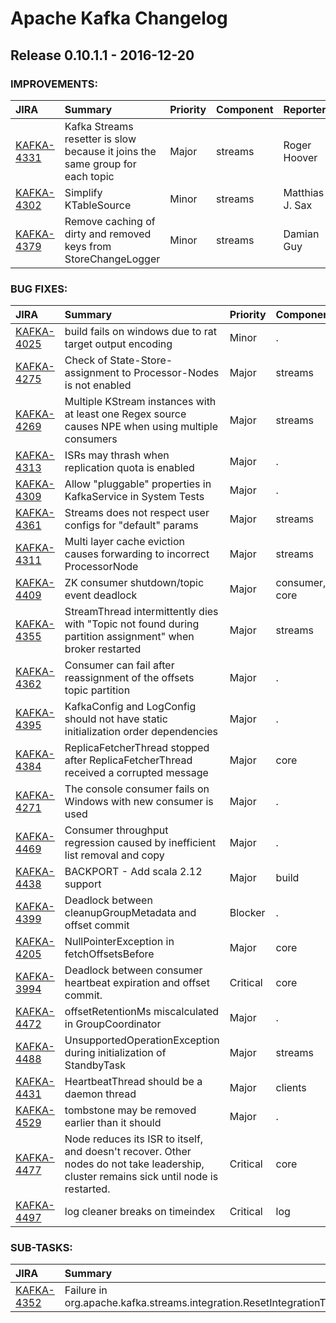 
<!---
# Licensed to the Apache Software Foundation (ASF) under one
# or more contributor license agreements.  See the NOTICE file
# distributed with this work for additional information
# regarding copyright ownership.  The ASF licenses this file
# to you under the Apache License, Version 2.0 (the
# "License"); you may not use this file except in compliance
# with the License.  You may obtain a copy of the License at
#
#     http://www.apache.org/licenses/LICENSE-2.0
#
# Unless required by applicable law or agreed to in writing, software
# distributed under the License is distributed on an "AS IS" BASIS,
# WITHOUT WARRANTIES OR CONDITIONS OF ANY KIND, either express or implied.
# See the License for the specific language governing permissions and
# limitations under the License.
-->
# Apache Kafka Changelog

## Release 0.10.1.1 - 2016-12-20



### IMPROVEMENTS:

| JIRA | Summary | Priority | Component | Reporter | Contributor |
|:---- |:---- | :--- |:---- |:---- |:---- |
| [KAFKA-4331](https://issues.apache.org/jira/browse/KAFKA-4331) | Kafka Streams resetter is slow because it joins the same group for each topic |  Major | streams | Roger Hoover | Matthias J. Sax |
| [KAFKA-4302](https://issues.apache.org/jira/browse/KAFKA-4302) | Simplify KTableSource |  Minor | streams | Matthias J. Sax | Matthias J. Sax |
| [KAFKA-4379](https://issues.apache.org/jira/browse/KAFKA-4379) | Remove caching of dirty and removed keys from StoreChangeLogger |  Minor | streams | Damian Guy | Damian Guy |


### BUG FIXES:

| JIRA | Summary | Priority | Component | Reporter | Contributor |
|:---- |:---- | :--- |:---- |:---- |:---- |
| [KAFKA-4025](https://issues.apache.org/jira/browse/KAFKA-4025) | build fails on windows due to rat target output encoding |  Minor | . | radai rosenblatt | radai rosenblatt |
| [KAFKA-4275](https://issues.apache.org/jira/browse/KAFKA-4275) | Check of State-Store-assignment to Processor-Nodes is not enabled |  Major | streams | Matthias J. Sax | Matthias J. Sax |
| [KAFKA-4269](https://issues.apache.org/jira/browse/KAFKA-4269) | Multiple KStream instances with at least one Regex source causes NPE when using multiple consumers |  Major | streams | Bill Bejeck | Bill Bejeck |
| [KAFKA-4313](https://issues.apache.org/jira/browse/KAFKA-4313) | ISRs may thrash when replication quota is enabled |  Major | . | Jun Rao | Jun Rao |
| [KAFKA-4309](https://issues.apache.org/jira/browse/KAFKA-4309) | Allow "pluggable" properties in KafkaService in System Tests |  Major | . | Ben Stopford |  |
| [KAFKA-4361](https://issues.apache.org/jira/browse/KAFKA-4361) | Streams does not respect user configs for "default" params |  Major | streams | Roger Hoover | Damian Guy |
| [KAFKA-4311](https://issues.apache.org/jira/browse/KAFKA-4311) | Multi layer cache eviction causes forwarding to incorrect ProcessorNode |  Major | streams | Damian Guy | Damian Guy |
| [KAFKA-4409](https://issues.apache.org/jira/browse/KAFKA-4409) | ZK consumer shutdown/topic event deadlock |  Major | consumer, core | Joel Koshy | Joel Koshy |
| [KAFKA-4355](https://issues.apache.org/jira/browse/KAFKA-4355) | StreamThread intermittently dies with "Topic not found during partition assignment" when broker restarted |  Major | streams | Michal Borowiecki | Eno Thereska |
| [KAFKA-4362](https://issues.apache.org/jira/browse/KAFKA-4362) | Consumer can fail after reassignment of the offsets topic partition |  Major | . | Joel Koshy | Mayuresh Gharat |
| [KAFKA-4395](https://issues.apache.org/jira/browse/KAFKA-4395) | KafkaConfig and LogConfig should not have static initialization order dependencies |  Major | . | Sumant Tambe | Sumant Tambe |
| [KAFKA-4384](https://issues.apache.org/jira/browse/KAFKA-4384) | ReplicaFetcherThread stopped after ReplicaFetcherThread received a corrupted message |  Major | core | Jun He | Jun He |
| [KAFKA-4271](https://issues.apache.org/jira/browse/KAFKA-4271) | The console consumer fails on Windows with new consumer is used |  Major | . | Vahid Hashemian | Vahid Hashemian |
| [KAFKA-4469](https://issues.apache.org/jira/browse/KAFKA-4469) | Consumer throughput regression caused by inefficient list removal and copy |  Major | . | Jason Gustafson | Jason Gustafson |
| [KAFKA-4438](https://issues.apache.org/jira/browse/KAFKA-4438) | BACKPORT - Add scala 2.12 support |  Major | build | Bernard Leach | Bernard Leach |
| [KAFKA-4399](https://issues.apache.org/jira/browse/KAFKA-4399) | Deadlock between cleanupGroupMetadata and offset commit |  Blocker | . | Alexey Ozeritskiy | Alexey Ozeritskiy |
| [KAFKA-4205](https://issues.apache.org/jira/browse/KAFKA-4205) | NullPointerException in fetchOffsetsBefore |  Major | core | Andrew Grasso | Anton Karamanov |
| [KAFKA-3994](https://issues.apache.org/jira/browse/KAFKA-3994) | Deadlock between consumer heartbeat expiration and offset commit. |  Critical | core | Jiangjie Qin | Jason Gustafson |
| [KAFKA-4472](https://issues.apache.org/jira/browse/KAFKA-4472) | offsetRetentionMs miscalculated in GroupCoordinator |  Major | . | Jason Aliyetti | Kim Christensen |
| [KAFKA-4488](https://issues.apache.org/jira/browse/KAFKA-4488) | UnsupportedOperationException during initialization of StandbyTask |  Major | streams | Damian Guy | Damian Guy |
| [KAFKA-4431](https://issues.apache.org/jira/browse/KAFKA-4431) | HeartbeatThread should be a daemon thread |  Major | clients | David Judd | Rajini Sivaram |
| [KAFKA-4529](https://issues.apache.org/jira/browse/KAFKA-4529) | tombstone may be removed earlier than it should |  Major | . | Jun Rao | Jiangjie Qin |
| [KAFKA-4477](https://issues.apache.org/jira/browse/KAFKA-4477) | Node reduces its ISR to itself, and doesn't recover. Other nodes do not take leadership, cluster remains sick until node is restarted. |  Critical | core | Michael Andre Pearce (IG) | Apurva Mehta |
| [KAFKA-4497](https://issues.apache.org/jira/browse/KAFKA-4497) | log cleaner breaks on timeindex |  Critical | log | Robert Schumann | Jiangjie Qin |


### SUB-TASKS:

| JIRA | Summary | Priority | Component | Reporter | Contributor |
|:---- |:---- | :--- |:---- |:---- |:---- |
| [KAFKA-4352](https://issues.apache.org/jira/browse/KAFKA-4352) | Failure in org.apache.kafka.streams.integration.ResetIntegrationTest.testReprocessingFromScratchAfterReset |  Major | . | Guozhang Wang | Matthias J. Sax |


